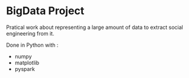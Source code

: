 # BigData Project

Pratical work about representing a large amount of data to extract social engineering from it. 

Done in Python with : 
- numpy
- matplotlib
- pyspark
